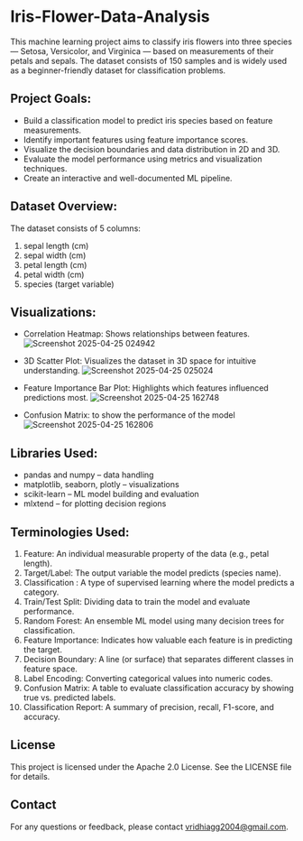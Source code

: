 # Iris-Flower-Data-Analysis
This machine learning project aims to classify iris flowers into three species — Setosa, Versicolor, and Virginica — based on measurements of their petals and sepals. The dataset consists of 150 samples and is widely used as a beginner-friendly dataset for classification problems.

## **Project Goals:**
- Build a classification model to predict iris species based on feature measurements.
- Identify important features using feature importance scores.
- Visualize the decision boundaries and data distribution in 2D and 3D.
- Evaluate the model performance using metrics and visualization techniques.
- Create an interactive and well-documented ML pipeline.

## Dataset Overview:
The dataset consists of 5 columns:
1. sepal length (cm)
2. sepal width (cm)
3. petal length (cm)
4. petal width (cm)
5. species (target variable)

## **Visualizations:**
- Correlation Heatmap: Shows relationships between features.
  ![Screenshot 2025-04-25 024942](https://github.com/user-attachments/assets/e8fc9374-f88c-4033-8843-10358bf69ad2)

- 3D Scatter Plot: Visualizes the dataset in 3D space for intuitive understanding.
  ![Screenshot 2025-04-25 025024](https://github.com/user-attachments/assets/b2f4426f-391b-4a22-890a-b27351616ca8)

- Feature Importance Bar Plot: Highlights which features influenced predictions most.
  ![Screenshot 2025-04-25 162748](https://github.com/user-attachments/assets/a97944f3-4e04-4335-9add-742b70867de2)

- Confusion Matrix: to show the performance of the model
  ![Screenshot 2025-04-25 162806](https://github.com/user-attachments/assets/fe044475-4cd2-4a43-8b17-b679bd5cca95)



## **Libraries Used:**
- pandas and numpy – data handling
- matplotlib, seaborn, plotly – visualizations
- scikit-learn – ML model building and evaluation
- mlxtend – for plotting decision regions

## **Terminologies Used:**
1. Feature: 	An individual measurable property of the data (e.g., petal length).
2. Target/Label: 	The output variable the model predicts (species name).
3. Classification : 	A type of supervised learning where the model predicts a category.
4. Train/Test Split: 	Dividing data to train the model and evaluate performance.
5. Random Forest: 	An ensemble ML model using many decision trees for classification.
6. Feature Importance: Indicates how valuable each feature is in predicting the target.
7. Decision Boundary: 	A line (or surface) that separates different classes in feature space.
8. Label Encoding: 	Converting categorical values into numeric codes.
9. Confusion Matrix: 	A table to evaluate classification accuracy by showing true vs. predicted labels.
10. Classification Report: 	A summary of precision, recall, F1-score, and accuracy.

## **License**
This project is licensed under the Apache 2.0 License. See the LICENSE file for details.

## **Contact**
For any questions or feedback, please contact vridhiagg2004@gmail.com.
